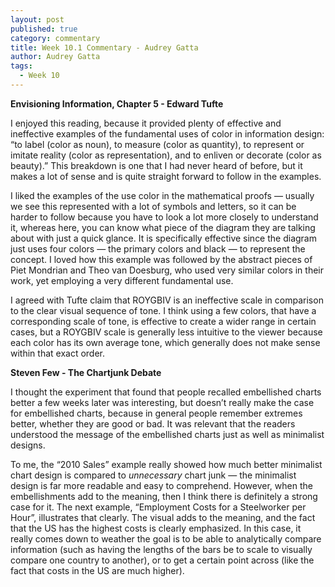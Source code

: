 ```yaml
---
layout: post
published: true
category: commentary
title: Week 10.1 Commentary - Audrey Gatta
author: Audrey Gatta
tags:
  - Week 10
---
```

**Envisioning Information, Chapter 5 - Edward Tufte**

I enjoyed this reading, because it provided plenty of effective and ineffective examples of the fundamental uses of color in information design: “to label (color as noun), to measure (color as quantity), to represent or imitate reality (color as representation), and to enliven or decorate (color as beauty).” This breakdown is one that I had never heard of before, but it makes a lot of sense and is quite straight forward to follow in the examples. 

I liked the examples of the use color in the mathematical proofs — usually we see this represented with a lot of symbols and letters, so it can be harder to follow because you have to look a lot more closely to understand it, whereas here, you can know what piece of the diagram they are talking about with just a quick glance. It is specifically effective since the diagram just uses four colors — the primary colors and black — to represent the concept. I loved how this example was followed by the abstract pieces of Piet Mondrian and Theo van Doesburg, who used very similar colors in their work, yet employing a very different fundamental use. 

I agreed with Tufte claim that ROYGBIV is an ineffective scale in comparison to the clear visual sequence of tone. I think using a few colors, that have a corresponding scale of tone, is effective to create a wider range in certain cases, but a ROYGBIV scale is generally less intuitive to the viewer because each color has its own average tone, which generally does not make sense within that exact order.  

**Steven Few - The Chartjunk Debate**

I thought the experiment that found that people recalled embellished charts better a few weeks later was interesting, but doesn’t really make the case for embellished charts, because in general people remember extremes better, whether they are good or bad. It was relevant that the readers understood the message of the embellished charts just as well as minimalist designs. 

To me, the “2010 Sales” example really showed how much better minimalist chart design is compared to _unnecessary_ chart junk — the minimalist design is far more readable and easy to comprehend. However, when the embellishments add to the meaning, then I think there is definitely a strong case for it. The next example, “Employment Costs for a Steelworker per Hour”, illustrates that clearly. The visual adds to the meaning, and the fact that the US has the highest costs is clearly emphasized. In this case, it really comes down to weather the goal is to be able to analytically compare information (such as having the lengths of the bars be to scale to visually compare one country to another), or to get a certain point across (like the fact that costs in the US are much higher).
